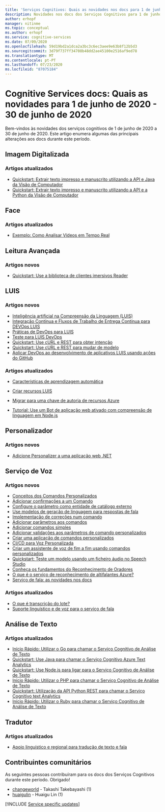 ```yaml
---
title: 'Serviços Cognitivos: Quais as novidades nos docs para 1 de junho de 2020 - 30 de junho de 2020'
description: Novidades nos docs dos Serviços Cognitivos para 1 de junho de 2020 - 30 de junho de 2020.
author: erhopf
manager: nitinme
ms.topic: conceptual
ms.author: erhopf
ms.service: cognitive-services
ms.date: 07/09/2020
ms.openlocfilehash: 59d19bd2a1dca2a3bc3c6ec3aee9e63b8f12b5d3
ms.sourcegitcommit: 3d79f737ff34708b48dd2ae45100e2516af9ed78
ms.translationtype: MT
ms.contentlocale: pt-PT
ms.lasthandoff: 07/23/2020
ms.locfileid: "87075184"
---
```

# <a name="cognitive-services-docs-whats-new-for-june-1-2020---june-30-2020"></a>Cognitive Services docs: Quais as novidades para 1 de junho de 2020 - 30 de junho de 2020

Bem-vindos às novidades dos serviços cognitivos de 1 de junho de 2020 a 30 de junho de 2020. Este artigo enumera algumas das principais alterações aos docs durante este período.

## <a name="computer-vision"></a>Imagem Digitalizada

### <a name="updated-articles"></a>Artigos atualizados

- [Quickstart: Extrair texto impresso e manuscrito utilizando a API e Java da Visão de Computador](/azure/cognitive-services/computer-vision/quickstarts/java-hand-text)
- [Quickstart: Extrair texto impresso e manuscrito utilizando a API e a Python da Visão de Computador](/azure/cognitive-services/computer-vision/quickstarts/python-hand-text)

## <a name="face"></a>Face

### <a name="updated-articles"></a>Artigos atualizados

- [Exemplo: Como Analisar Vídeos em Tempo Real](/azure/cognitive-services/face/face-api-how-to-topics/howtoanalyzevideo_face)

## <a name="immersive-reader"></a>Leitura Avançada

### <a name="new-articles"></a>Artigos novos

- [Quickstart: Use a biblioteca de clientes imersivos Reader](/azure/cognitive-services/immersive-reader/quickstarts/client-libraries)

## <a name="luis"></a>LUIS

### <a name="new-articles"></a>Artigos novos

- [Inteligência artificial na Compreensão da Linguagem (LUIS)](/azure/cognitive-services/luis/artificial-intelligence)
- [Integração Contínua e Fluxos de Trabalho de Entrega Contínua para DEVOps LUIS](/azure/cognitive-services/luis/luis-concept-devops-automation)
- [Práticas de DevOps para LUIS](/azure/cognitive-services/luis/luis-concept-devops-sourcecontrol)
- [Teste para LUIS DevOps](/azure/cognitive-services/luis/luis-concept-devops-testing)
- [Quickstart: Use cURL e REST para obter intenção](/azure/cognitive-services/luis/luis-get-started-rest-get-intent)
- [Quickstart: Use cURL e REST para mudar de modelo](/azure/cognitive-services/luis/luis-get-started-rest-get-model)
- [Aplicar DevOps ao desenvolvimento de aplicativos LUIS usando ações do GitHub](/azure/cognitive-services/luis/luis-how-to-devops-with-github)

### <a name="updated-articles"></a>Artigos atualizados

- [Características de aprendizagem automática](/azure/cognitive-services/luis/luis-concept-feature)
- [Criar recursos LUIS](/azure/cognitive-services/luis/luis-how-to-azure-subscription)
- [Migrar para uma chave de autoria de recursos Azure](/azure/cognitive-services/luis/luis-migration-authoring)


- [Tutorial: Use um Bot de aplicação web ativado com compreensão de linguagem em Node.js](/azure/cognitive-services/luis/luis-nodejs-tutorial-bf-v4)

## <a name="personalizer"></a>Personalizador

### <a name="new-articles"></a>Artigos novos

- [Adicione Personalizer a uma aplicação web .NET](/azure/cognitive-services/personalizer/tutorial-use-personalizer-web-app)

## <a name="speech-service"></a>Serviço de Voz

### <a name="new-articles"></a>Artigos novos

- [Conceitos dos Comandos Personalizados](/azure/cognitive-services/speech-service/custom-commands-references)
- [Adicionar confirmações a um Comando](/azure/cognitive-services/speech-service/how-to-custom-commands-add-interaction-rules#add-confirmations-to-a-command)
- [Configure o parâmetro como entidade de catálogo externo](/azure/cognitive-services/speech-service/how-to-custom-commands-add-parameter-configuration#configure-parameter-as-external-catalog-entity)
- [Use modelos de geração de linguagem para respostas de fala](/azure/cognitive-services/speech-service/how-to-custom-commands-add-language-generation-templates)
- [Implementação de correções num comando](/azure/cognitive-services/speech-service/how-to-custom-commands-add-parameter-configuration)
- [Adicionar parâmetros aos comandos](/azure/cognitive-services/speech-service/how-to-custom-commands-add-parameters-to-commands)
- [Adicionar comandos simples](/azure/cognitive-services/speech-service/how-to-custom-commands-create-application-with-simple-commands)
- [Adicionar validações aos parâmetros de comando personalizados](/azure/cognitive-services/speech-service/how-to-custom-commands-add-parameter-configuration#add-validation-to-parameters)
- [Criar uma aplicação de comandos personalizados](/azure/cognitive-services/speech-service/how-to-custom-commands-create-application-with-simple-commands#create-empty-application)
- [CI/CD para Voz Personalizada](/azure/cognitive-services/speech-service/how-to-custom-speech-continuous-integration-continuous-deployment)
- [Criar um assistente de voz de fim a fim usando comandos personalizados](/azure/cognitive-services/speech-service/quickstart-custom-commands-application)
- [Quickstart: Teste um modelo usando um ficheiro áudio no Speech Studio](/azure/cognitive-services/speech-service/quickstarts/speech-studio-test-model)
- [Conheça os fundamentos do Reconhecimento de Oradores](/azure/cognitive-services/speech-service/speaker-recognition-basics)
- [O que é o serviço de reconhecimento de altifalantes Azure?](/azure/cognitive-services/speech-service/speaker-recognition-overview)
- [Serviço de fala: as novidades nos docs](/azure/cognitive-services/speech-service/whats-new)

### <a name="updated-articles"></a>Artigos atualizados

- [O que é transcrição do lote?](/azure/cognitive-services/speech-service/batch-transcription)
- [Suporte linguístico e de voz para o serviço de fala](/azure/cognitive-services/speech-service/language-support)

## <a name="text-analytics"></a>Análise de Texto

### <a name="updated-articles"></a>Artigos atualizados

- [Início Rápido: Utilizar o Go para chamar o Serviço Cognitivo de Análise de Texto](/azure/cognitive-services/text-analytics/quickstarts/go)
- [Quickstart: Use Java para chamar o Serviço Cognitivo Azure Text Analytics](/azure/cognitive-services/text-analytics/quickstarts/java)
- [Quickstart: Use Node.js para ligar para o Serviço Cognitivo de Análise de Texto](/azure/cognitive-services/text-analytics/quickstarts/nodejs)
- [Início Rápido: Utilizar o PHP para chamar o Serviço Cognitivo de Análise de Texto](/azure/cognitive-services/text-analytics/quickstarts/php)
- [Quickstart: Utilização da API Python REST para chamar o Serviço Cognitivo text Analytics](/azure/cognitive-services/text-analytics/quickstarts/python)
- [Início Rápido: Utilizar o Ruby para chamar o Serviço Cognitivo de Análise de Texto](/azure/cognitive-services/text-analytics/quickstarts/ruby)

## <a name="translator"></a>Tradutor

### <a name="updated-articles"></a>Artigos atualizados

- [Apoio linguístico e regional para tradução de texto e fala](/azure/cognitive-services/translator/language-support)

## <a name="community-contributors"></a>Contribuintes comunitários

As seguintes pessoas contribuíram para os docs dos Serviços Cognitivos durante este período. Obrigado! 

- [changeworld](https://github.com/changeworld) - Takashi Takebayashi (1)
- [huaigulin](https://github.com/huaigulin) - Huaigu Lin (1)

[!INCLUDE [Service specific updates](./includes/service-specific-updates.md)]
